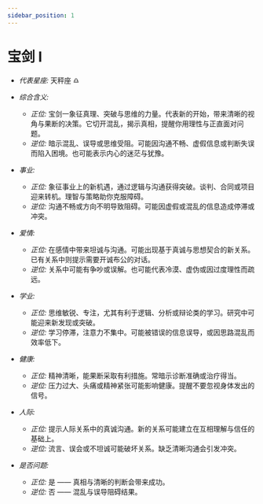 ```yaml
---
sidebar_position: 1
---
```


# 宝剑 I

- *代表星座:* 天秤座 ♎️
- *综合含义:* 
  - *正位:* 宝剑一象征真理、突破与思维的力量。代表新的开始，带来清晰的视角与果断的决策。它切开混乱，揭示真相，提醒你用理性与正直面对问题。
  - *逆位:* 暗示混乱、误导或思维受阻。可能因沟通不畅、虚假信息或判断失误而陷入困境。也可能表示内心的迷茫与犹豫。
    
- *事业:* 
  - *正位:* 象征事业上的新机遇，通过逻辑与沟通获得突破。谈判、合同或项目迎来转机。理智与策略助你克服障碍。
  - *逆位:* 沟通不畅或方向不明导致阻碍。可能因虚假或混乱的信息造成停滞或冲突。
    
- *爱情:* 
  - *正位:* 在感情中带来坦诚与沟通。可能出现基于真诚与思想契合的新关系。已有关系中则提示需要开诚布公的对话。
  - *逆位:* 关系中可能有争吵或误解。也可能代表冷漠、虚伪或因过度理性而疏远。
    
- *学业:* 
  - *正位:* 思维敏锐、专注，尤其有利于逻辑、分析或辩论类的学习。研究中可能迎来新发现或突破。
  - *逆位:* 学习停滞，注意力不集中。可能被错误的信息误导，或因思路混乱而效率低下。
    
- *健康:* 
  - *正位:* 精神清晰，能果断采取有利措施。常暗示诊断准确或治疗得当。
  - *逆位:* 压力过大、头痛或精神紧张可能影响健康。提醒不要忽视身体发出的信号。
    
- *人际:* 
  - *正位:* 提示人际关系中的真诚沟通。新的关系可能建立在互相理解与信任的基础上。
  - *逆位:* 流言、误会或不坦诚可能破坏关系。缺乏清晰沟通会引发冲突。

    
- *是否问题:* 
  - *正位:* 是 —— 真相与清晰的判断会带来成功。
  - *逆位:* 否 —— 混乱与误导阻碍结果。

